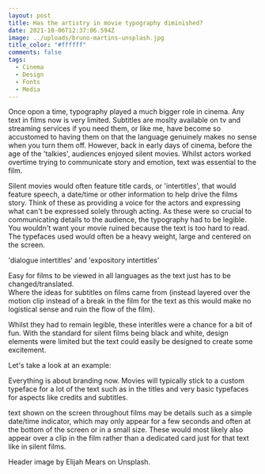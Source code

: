 ```yaml
---
layout: post
title: Has the artistry in movie typography diminished?
date: 2021-10-06T12:37:06.594Z
image: ../uploads/bruno-martins-unsplash.jpg
title_color: "#ffffff"
comments: false
tags:
  - Cinema
  - Design
  - Fonts
  - Media
---
```

Once opon a time, typography played a much bigger role in cinema. Any text in films now is very limited. Subtitles are moslty available on tv and streaming services if you need them, or like me, have become so accustomed to having them on that the language genuinely makes no sense when you turn them off. However, back in early days of cinema, before the age of the 'talkies', audiences enjoyed silent movies. Whilst actors worked overtime trying to communicate story and emotion, text was essential to the film.

Silent movies would often feature title cards, or 'intertitles', that would feature speech, a date/time or other information to help drive the films story. Think of these as providing a voice for the actors and expressing what can't be expressed solely through acting. As these were so crucial to communicating details to the audience, the typography had to be legible. You wouldn't want your movie ruined because the text is too hard to read. The typefaces used would often be a heavy weight, large and centered on the screen.  

'dialogue intertitles' and 'expository intertitles' 

Easy for films to be viewed in all languages as the text just has to be changed/translated.\
Where the ideas for subtitles on films came from (instead layered over the motion clip instead of a break in the film for the text as this would make no logistical sense and ruin the flow of the film).

Whilst they had to remain legible, these interitles were a chance for a bit of fun. With the standard for silent films being black and white, design elements were limited but the text could easily be designed to create some excitement. 

Let's take a look at an example:

Everything is about branding now. Movies will typically stick to a custom typeface for a lot of the text such as in the titles and very basic typefaces for aspects like credits and subtitles. 

 text shown on the screen throughout films may be details such as a simple date/time indicator, which may only appear for a few seconds and often at the bottom of the screen or in a small size. These would most likely also appear over a clip in the film rather than a dedicated card just for that text like in silent films. 



Header image by Elijah Mears on Unsplash.